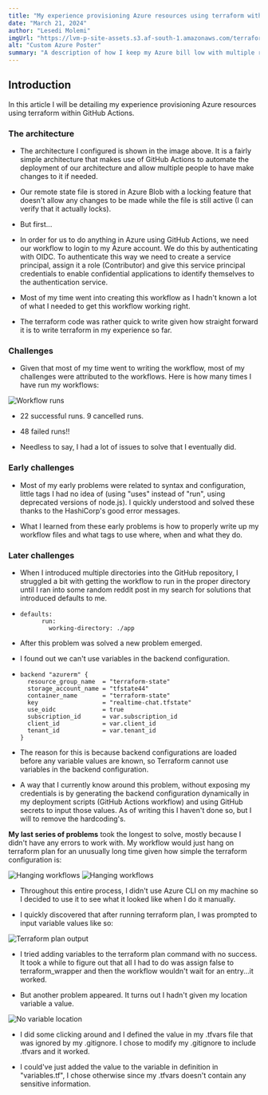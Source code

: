 ```yaml
---
title: "My experience provisioning Azure resources using terraform within GitHub Actions"
date: "March 21, 2024"
author: "Lesedi Molemi"
imgUrl: "https://lvm-p-site-assets.s3.af-south-1.amazonaws.com/terraform-azure-actions.png"
alt: "Custom Azure Poster"
summary: "A description of how I keep my Azure bill low with multiple resources being used"
---
```


## Introduction

In this article I will be detailing my experience provisioning Azure resources using terraform within GitHub Actions.

### The architecture

- The architecture I configured is shown in the image above. It is a fairly simple architecture that makes use of GitHub Actions to automate the deployment of our architecture and allow multiple people to have make changes to it if needed.

- Our remote state file is stored in Azure Blob with a locking feature that doesn't allow any changes to be made while the file is still active (I can verify that it actually locks).

- But first...

- In order for us to do anything in Azure using GitHub Actions, we need our workflow to login to my Azure account. We do this by authenticating with OIDC. To authenticate this way we need to create a service principal, assign it a role (Contributor) and give this service principal credentials to enable confidential applications to identify themselves to the authentication service.

- Most of my time went into creating this workflow as I hadn't known a lot of what I needed to get this workflow working right.

- The terraform code was rather quick to write given how straight forward it is to write terraform in my experience so far.

### Challenges

- Given that most of my time went to writing the workflow, most of my challenges were attributed to the workflows. Here is how many times I have run my workflows:

![Workflow runs](https://lvm-p-site-assets.s3.af-south-1.amazonaws.com/blog/workflow+runs.png)

- 22 successful runs. 9 cancelled runs.

- 48 failed runs!!

- Needless to say, I had a lot of issues to solve that I eventually did.

### Early challenges

- Most of my early problems were related to syntax and configuration, little tags I had no idea of (using "uses" instead of "run", using deprecated versions of node.js). I quickly understood and solved these thanks to the HashiCorp's good error messages.

- What I learned from these early problems is how to properly write up my workflow files and what tags to use where, when and what they do.

### Later challenges

- When I introduced multiple directories into the GitHub repository, I struggled a bit with getting the workflow to run in the proper directory until I ran into some random reddit post in my search for solutions that introduced defaults to me.

- ```
  defaults:
        run:
          working-directory: ./app
  ```

- After this problem was solved a new problem emerged.

- I found out we can't use variables in the backend configuration.

- ```
  backend "azurerm" {
    resource_group_name  = "terraform-state"
    storage_account_name = "tfstate44"
    container_name       = "terraform-state"
    key                  = "realtime-chat.tfstate"
    use_oidc             = true
    subscription_id      = var.subscription_id
    client_id            = var.client_id
    tenant_id            = var.tenant_id
  }
  ```

- The reason for this is because backend configurations are loaded before any variable values are known, so Terraform cannot use variables in the backend configuration.

- A way that I currently know around this problem, without exposing my credentials is by generating the backend configuration dynamically in my deployment scripts (GitHub Actions workflow) and using GitHub secrets to input those values. As of writing this I haven't done so, but I will to remove the hardcoding's.

**My last series of problems** took the longest to solve, mostly because I didn't have any errors to work with. My workflow would just hang on terraform plan for an unusually long time given how simple the terraform configuration is:

![Hanging workflows](https://lvm-p-site-assets.s3.af-south-1.amazonaws.com/blog/cancelled-1.png)
![Hanging workflows](https://lvm-p-site-assets.s3.af-south-1.amazonaws.com/blog/cancelled-2.png)

- Throughout this entire process, I didn't use Azure CLI on my machine so I decided to use it to see what it looked like when I do it manually.

- I quickly discovered that after running terraform plan, I was prompted to input variable values like so:

![Terraform plan output](https://lvm-p-site-assets.s3.af-south-1.amazonaws.com/blog/post-terraform-plan.png)

- I tried adding variables to the terraform plan command with no success. It took a while to figure out that all I had to do was assign false to terraform_wrapper and then the workflow wouldn't wait for an entry...it worked.

- But another problem appeared. It turns out I hadn't given my location variable a value.

![No variable location](https://lvm-p-site-assets.s3.af-south-1.amazonaws.com/blog/no-variable-error.png)

- I did some clicking around and I defined the value in my .tfvars file that was ignored by my .gitignore. I chose to modify my .gitignore to include .tfvars and it worked.

- I could've just added the value to the variable in definition in "variables.tf", I chose otherwise since my .tfvars doesn't contain any sensitive information.
